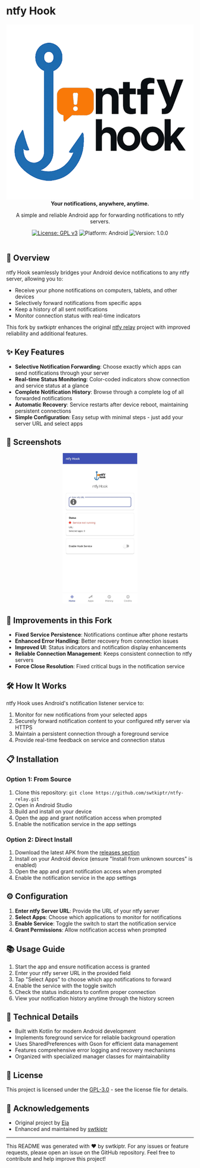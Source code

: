 # ntfy Hook

<div align="center">
  <img src="logo-white.png" alt="ntfy Hook Logo" width="600">
</div>

<div align="center">
  <strong>Your notifications, anywhere, anytime.</strong>
  <p>A simple and reliable Android app for forwarding notifications to ntfy servers.</p>
</div>

<div align="center">
  <a href="LICENSE"><img src="https://img.shields.io/badge/License-GPL%20v3-blue.svg" alt="License: GPL v3"></a>
  <img src="https://img.shields.io/badge/Platform-Android-brightgreen.svg" alt="Platform: Android">
  <img src="https://img.shields.io/badge/Version-1.0.0-orange.svg" alt="Version: 1.0.0">
</div>

<br>

## 📱 Overview

ntfy Hook seamlessly bridges your Android device notifications to any ntfy server, allowing you to:
- Receive your phone notifications on computers, tablets, and other devices
- Selectively forward notifications from specific apps
- Keep a history of all sent notifications
- Monitor connection status with real-time indicators

This fork by swtkiptr enhances the original [ntfy relay](https://github.com/eja/ntfy-relay) project with improved reliability and additional features.

## ✨ Key Features

- **Selective Notification Forwarding**: Choose exactly which apps can send notifications through your server
- **Real-time Status Monitoring**: Color-coded indicators show connection and service status at a glance
- **Complete Notification History**: Browse through a complete log of all forwarded notifications
- **Automatic Recovery**: Service restarts after device reboot, maintaining persistent connections
- **Simple Configuration**: Easy setup with minimal steps - just add your server URL and select apps

## 📸 Screenshots

<div align="center">
  <img src="screenshot/1.jpg" alt="Main Screen" width="200">

</div>

## 🚀 Improvements in this Fork

- **Fixed Service Persistence**: Notifications continue after phone restarts
- **Enhanced Error Handling**: Better recovery from connection issues
- **Improved UI**: Status indicators and notification display enhancements
- **Reliable Connection Management**: Keeps consistent connection to ntfy servers
- **Force Close Resolution**: Fixed critical bugs in the notification service

## 🛠️ How It Works

ntfy Hook uses Android's notification listener service to:
1. Monitor for new notifications from your selected apps
2. Securely forward notification content to your configured ntfy server via HTTPS
3. Maintain a persistent connection through a foreground service
4. Provide real-time feedback on service and connection status

## 📋 Installation

### Option 1: From Source
1. Clone this repository: `git clone https://github.com/swtkiptr/ntfy-relay.git`
2. Open in Android Studio
3. Build and install on your device
4. Open the app and grant notification access when prompted
5. Enable the notification service in the app settings

### Option 2: Direct Install
1. Download the latest APK from the [releases section](https://github.com/swtkiptr/ntfy-relay/releases)
2. Install on your Android device (ensure "Install from unknown sources" is enabled)
3. Open the app and grant notification access when prompted
4. Enable the notification service in the app settings

## ⚙️ Configuration

1. **Enter ntfy Server URL**: Provide the URL of your ntfy server
2. **Select Apps**: Choose which applications to monitor for notifications
3. **Enable Service**: Toggle the switch to start the notification service
4. **Grant Permissions**: Allow notification access when prompted

## 📚 Usage Guide

1. Start the app and ensure notification access is granted
2. Enter your ntfy server URL in the provided field
3. Tap "Select Apps" to choose which app notifications to forward
4. Enable the service with the toggle switch
5. Check the status indicators to confirm proper connection
6. View your notification history anytime through the history screen

## 🔧 Technical Details

- Built with Kotlin for modern Android development
- Implements foreground service for reliable background operation
- Uses SharedPreferences with Gson for efficient data management
- Features comprehensive error logging and recovery mechanisms
- Organized with specialized manager classes for maintainability

## 📄 License

This project is licensed under the [GPL-3.0](LICENSE) - see the license file for details.

## 🙏 Acknowledgements

- Original project by [Eja](https://github.com/eja/ntfy-relay)
- Enhanced and maintained by [swtkiptr](https://github.com/swtkiptr)

---

This README was generated with ❤️ by swtkiptr. For any issues or feature requests, please open an issue on the GitHub repository.
Feel free to contribute and help improve this project!